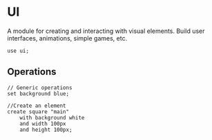# UI

A module for creating and interacting with visual elements. Build user interfaces, animations, simple games, etc.

```puzzle
use ui;
```

## Operations

```puzzle
// Generic operations
set background blue;

//Create an element
create square "main" 
	with background white
	and width 100px
	and height 100px;
```